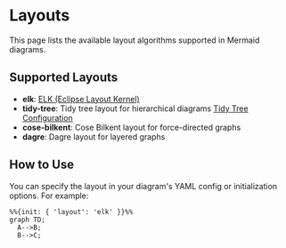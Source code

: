 # Layouts

This page lists the available layout algorithms supported in Mermaid diagrams.

## Supported Layouts

- **elk**: [ELK (Eclipse Layout Kernel)](https://www.eclipse.org/elk/)
- **tidy-tree**: Tidy tree layout for hierarchical diagrams [Tidy Tree Configuration](/config/tidy-tree)
- **cose-bilkent**: Cose Bilkent layout for force-directed graphs
- **dagre**: Dagre layout for layered graphs

## How to Use

You can specify the layout in your diagram's YAML config or initialization options. For example:

```mermaid
%%{init: { 'layout': 'elk' }}%%
graph TD;
  A-->B;
  B-->C;
```
